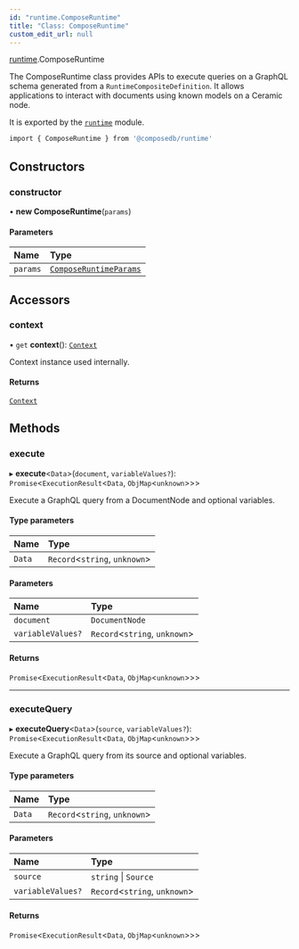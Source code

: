```yaml
---
id: "runtime.ComposeRuntime"
title: "Class: ComposeRuntime"
custom_edit_url: null
---
```


[runtime](../modules/runtime.md).ComposeRuntime

The ComposeRuntime class provides APIs to execute queries on a GraphQL schema generated from a
`RuntimeCompositeDefinition`. It allows applications to interact with documents using known
models on a Ceramic node.

It is exported by the [`runtime`](../modules/runtime.md) module.

```sh
import { ComposeRuntime } from '@composedb/runtime'
```

## Constructors

### constructor

• **new ComposeRuntime**(`params`)

#### Parameters

| Name | Type |
| :------ | :------ |
| `params` | [`ComposeRuntimeParams`](../modules/runtime.md#composeruntimeparams) |

## Accessors

### context

• `get` **context**(): [`Context`](runtime.Context.md)

Context instance used internally.

#### Returns

[`Context`](runtime.Context.md)

## Methods

### execute

▸ **execute**<`Data`\>(`document`, `variableValues?`): `Promise`<`ExecutionResult`<`Data`, `ObjMap`<`unknown`\>\>\>

Execute a GraphQL query from a DocumentNode and optional variables.

#### Type parameters

| Name | Type |
| :------ | :------ |
| `Data` | `Record`<`string`, `unknown`\> |

#### Parameters

| Name | Type |
| :------ | :------ |
| `document` | `DocumentNode` |
| `variableValues?` | `Record`<`string`, `unknown`\> |

#### Returns

`Promise`<`ExecutionResult`<`Data`, `ObjMap`<`unknown`\>\>\>

___

### executeQuery

▸ **executeQuery**<`Data`\>(`source`, `variableValues?`): `Promise`<`ExecutionResult`<`Data`, `ObjMap`<`unknown`\>\>\>

Execute a GraphQL query from its source and optional variables.

#### Type parameters

| Name | Type |
| :------ | :------ |
| `Data` | `Record`<`string`, `unknown`\> |

#### Parameters

| Name | Type |
| :------ | :------ |
| `source` | `string` \| `Source` |
| `variableValues?` | `Record`<`string`, `unknown`\> |

#### Returns

`Promise`<`ExecutionResult`<`Data`, `ObjMap`<`unknown`\>\>\>
